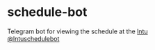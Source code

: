 # schedule-bot

Telegram bot for viewing the schedule at the [lntu](https://lntu.edu.ua)<br>
[@lntuschedulebot](https://t.me/lntuschedulebot)
